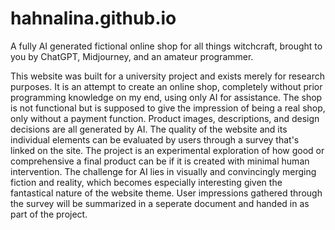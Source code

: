 # hahnalina.github.io
A fully AI generated fictional online shop for all things witchcraft, brought to you by ChatGPT, Midjourney, and an amateur programmer.

This website was built for a university project and exists merely for research purposes. 
It is an attempt to create an online shop, completely without prior programming knowledge on my end, using only AI for assistance. The shop is not functional but is supposed to give the impression of being a real shop, only without a payment function. Product images, descriptions, and design decisions are all generated by AI. The quality of the website and its individual elements can be evaluated by users through a survey that's linked on the site. 
The project is an experimental exploration of how good or comprehensive a final product can be if it is created with minimal human intervention. The challenge for AI lies in visually and convincingly merging fiction and reality, which becomes especially interesting given the fantastical nature of the website theme. User impressions gathered through the survey will be summarized in a seperate document and handed in as part of the project.

